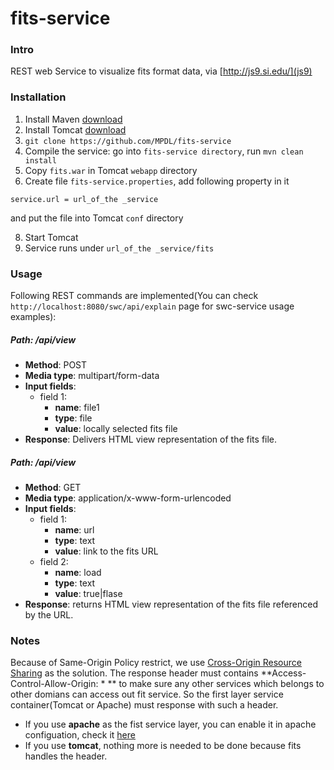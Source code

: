 fits-service
============

### Intro

REST web Service to visualize fits format data, via [http://js9.si.edu/](js9)

### Installation

1. Install Maven [download](http://maven.apache.org/download.cgi)
2. Install Tomcat [download](http://maven.apache.org/download.cgi)
3. `git clone https://github.com/MPDL/fits-service`
5. Compile the service: go into `fits-service directory`, run `mvn clean install`
6. Copy `fits.war` in Tomcat `webapp` directory
7. Create file `fits-service.properties`, add following property in it
```
service.url = url_of_the _service
```
 and put the file into Tomcat `conf` directory

8. Start Tomcat
9. Service runs under `url_of_the _service/fits`

### Usage

Following REST commands are implemented(You can check `http://localhost:8080/swc/api/explain` page for swc-service usage examples):
 

##### **Path**: /api/view
- **Method**: POST
- **Media type**: multipart/form-data
- **Input fields**: 
  - field 1:
    - **name**: file1
    - **type**: file
    - **value**: locally selected fits file
- **Response**:
Delivers HTML view representation of the fits file. 

##### **Path**: /api/view
- **Method**: GET
- **Media type**: application/x-www-form-urlencoded
- **Input fields**: 
  - field 1:
    - **name**: url
    - **type**: text
    - **value**: link to the fits URL
  - field 2:
    - **name**: load
    - **type**: text
    - **value**: true|flase
- **Response**:
returns HTML view representation of the fits file referenced by the URL. 

 
### Notes
 
Because of Same-Origin Policy restrict, we use [Cross-Origin Resource Sharing](http://www.w3.org/TR/cors/) as the solution.
The response header must contains **Access-Control-Allow-Origin: * ** to make sure any other services which belongs to other domians can access out fit service. So the first layer service container(Tomcat or Apache) must response with such a header.

- If you use **apache** as the fist service layer, you can enable it in apache configuation, check it [here](http://enable-cors.org/server_apache.html)
- If you use **tomcat**, nothing more is needed to be done because fits handles the header.
